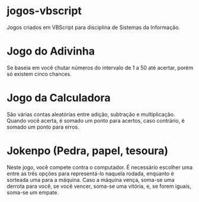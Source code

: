 # jogos-vbscript
Jogos criados em VBScript para disciplina de Sistemas da Informação.

# Jogo do Adivinha
Se baseia em você chutar números do intervalo de 1 a 50 até acertar, porém só existem cinco chances.

# Jogo da Calculadora
São várias contas aleatórias entre adição, subtração e multiplicação. Quando você acerta, é somado um ponto para acertos, caso contrário, é somado um ponto para erros.

# Jokenpo (Pedra, papel, tesoura)
Neste jogo, você compete contra o computador. É necessário escolher uma entre as três opções para representá-lo naquela rodada, enquanto é sorteada uma para a máquina. Caso a máquina vença, soma-se uma derrota para você, se você vencer, soma-se uma vitória, e, se forem iguais, soma-se um empate.
